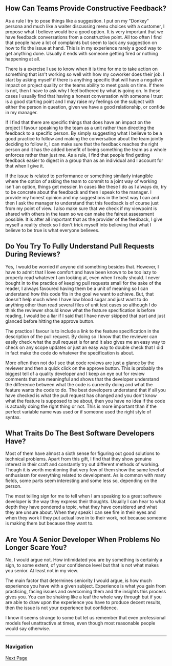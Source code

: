 ## How Can Teams Provide Constructive Feedback?

As a rule I try to pose things like a suggestion. I put on my
"Donkey" persona and much like a waiter discussing menu choices
with a customer, I propose what I believe would be a good option.
It is very important that we have feedback conversations from a
constructive point. All too often I find that people have a lot
of complaints but seem to lack any suggestion on how to fix the
issue at hand. This is in my experience rarely a good way to
get anything done. Usually it ends with someone getting fired
or nothing happening at all.

There is a exercise I use to know when it is time for me to take
action on something that isn't working so well with how my coworker
does their job. I start by asking myself if there is anything
specific that will have a negative impact on project quality or
the teams ability to meet goals on time. If there is not, then
I have to ask why I feel bothered by what is going on. In these
cases I usually find that having a honest conversation with someone
I trust is a good starting point and I may raise my feelings on the
subject with either the person in question, given we have a good
relationship, or confide in my manager.

If I find that there are specific things that does have an impact
on the project I favour speaking to the team as a unit rather than
directing the feedback to a specific person. By simply suggesting
what I believe to be a good practice to follow and making the
conversation about the team jointly deciding to follow it, I can
make sure that the feedback reaches the right person and it has
the added benefit of being something the team as a whole enforces
rather than just me. As a rule, I find that people find getting
feedback easier to digest in a group than as an individual and I
account for that when I give it.

If the issue is related to performance or something similarly
intangible where the option of asking the team to commit to a joint
way of working isn't an option, things get messier. In cases like these
I do as I always do, try to be concrete about the feedback and then
I speak to the manager. I provide my honest opinion and my suggestions
in the best way I can and then I ask the manager to understand that
this feedback is of course just from my point of view. I also make
sure that we check if my viewpoint is shared with others in the team
so we can make the fairest assessment possible. It is after all
important that as the provider of the feedback, I give myself a
reality check so I don't trick myself into believing that what
I believe to be true is what everyone believes.

## Do You Try To Fully Understand Pull Requests During Reviews?

Yes, I would be worried if anyone did something besides that.
However, I have to admit that I love comfort and have been known
to be too lazy to properly read whatever I am looking at, even
when I really should. I never bought in to the practice of
keeping pull requests small for the sake of the reader, I always
favoured having them be a unit of meaning so I can understand how
this code fits in the goal we want to achieve. But, that doesn't
help much when I have low blood sugar and just want to do anything
other than read several files of unit test cases so although I do
think the reviewer should know what the feature specification is
before reading, I would be a liar if I said that I have never skipped
that part and just glanced before hitting the approve button.

The practice I favour is to include a link to the feature specification
in the description of the pull request. By doing so I know that
the reviewer can easily check what the pull request is for and
it also gives me an easy way to check on any scope updates or just
an easy way to double check that I did in fact make the code do
whatever the specification is about.

More often then not do I see that code reviews are just a glance
by the reviewer and then a quick click on the approve button.
This is probably the biggest tell of a quality developer and I
keep an eye out for review comments that are meaningful and shows
that the developer understand the difference between what the code
is currently doing and what the feature wants the code to do.
The best developers understand that if all you have checked is
what the pull request has changed and you don't know what the feature
is supposed to be about, then you have no idea if the code is actually
doing the right thing or not. This is more important than if the
perfect variable name was used or if someone used the right style of
syntax.

## What Traits Do The Best Software Developers Have?

Most of them have almost a sixth sense for figuring out
good solutions to technical problems. Apart from this gift,
I find that they show genuine interest in their craft and
constantly try out different methods of working. Though
it is worth mentioning that very few of them show the same
level of enthusiasm for everything related to development.
As is common with many fields, some parts seem interesting
and some less so, depending on the person.

The most telling sign for me to tell when I am speaking to
a great software developer is the way they express their
thoughts. Usually I can hear to what depth they have pondered
a topic, what they have considered and what they are unsure about.
When they speak I can see fire in their eyes and when they work
I they put actual love in to their work, not because someone is
making them but because they want to.

## Are You A Senior Developer When Problems No Longer Scare You?

No, I would argue not. How intimidated you are by something is
certainly a sign, to some extent, of your confidence level but
that is not what makes you senior. At least not in my view.

The main factor that determines seniority I would argue, is how
much experience you have with a given subject. Experience is what
you gain from practicing, facing issues and overcoming them and
the insights this process gives you. You can be shaking like a
leaf the whole way through but if you are able to draw upon the
experience you have to produce decent results, then the issue
is not your experience but confidence.

I know it seems strange to some but let us remember that even
professional models feel unattractive at times, even though
most reasonable people would say otherwise.

---

### Navigation

[Next Page](page_015.md)
